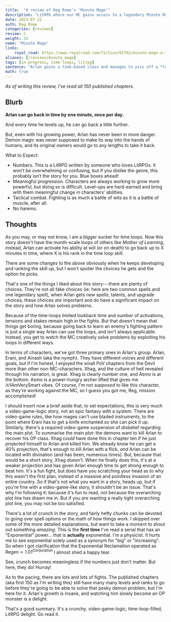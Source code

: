 ```yaml
---
title:  "A review of Reg Rome's 'Minute Mage'"
description: "LitRPG where our MC gains access to a legendary Minute Mage class and can create time loops."
date: 2023-07-22
auth: Reg Rome
categories: [reviews]
review: C
weight: 32
name: "Minute Mage"
links:
    royal_road: https://www.royalroad.com/fiction/61762/minute-mage-a-time-magic-litrpg
aliases: [/reviews/minute_mage]
tags: [in-progress, time-loops, litrpg]
sentence: "Arlan gains a time-based class and manages to piss off a *lot* of demons."
math: true
---
```


*As of writing this review, I've read all 150 published chapters.*

## Blurb

**Arlan can go back in time by one minute, once per day.**

And every time he levels up, he can go back a little further.

But, even with his growing power, Arlan has never been in more danger. Demon magic was never supposed to make its way into the hands of humans, and its original owners would go to any lengths to take it back.

What to Expect:

* Numbers. This is a LitRPG written by someone who loves LitRPGs. It won’t be overwhelming or confusing, but if you dislike the genre, this probably isn’t the story for you. Blue boxes ahead!
* Meaningful progression. Characters are always working to grow more powerful, but doing so is difficult. Level-ups are hard-earned and bring with them meaningful change in characters’ abilities.
* Tactical combat. Fighting is as much a battle of wits as it is a battle of muscle, after all.
* No harems.

## Thoughts

As you may, or may not know, I am a bigger sucker for time loops. Now this story doesn't have the month-scale loops of others like *Mother of Learning*, instead, Arlan can activate his ability at will (or on death) to go back up to X minutes in time, where X is his rank in the time loop skill.

There are some changes to the above obviously when he keeps developing and ranking the skill up, but I won't spoiler the choices he gets and the option he picks.

That's one of the things I liked about this story---there are plenty of choices. They're not all fake choices (ie: here are two common spells and one legendary spell), when Arlan gets new spells, talents, and upgrade choices, these choices *are* important and do have a significant impact on the story and how Arlan solves problems.

Because of the time-loops limited lookback time and number of activations, tensions and stakes remain high in the fights. But that doesn't mean that things get boring, because going back to learn an enemy's fighting pattern is just a single way Arlan can use the loops, and isn't always applicable. Instead, you get to watch the MC creatively solve problems by exploiting his loops in different ways.

In terms of characters, we've got three primary ones in Arlan's group. Arlan, Erani, and Ainash (aka the nymph). They have different voices and different goals, but if I'm honest, I enjoyed the small PoV chapters from the Devil more than other non-MC-characters. Xhag, and the culture of hell revealed through his narration, is great.  Xhag is clearly number one, and Asmo is at the bottom. Asmo is a power-hungry archer lifted that gives me /r/IAmVerySmart vibes. Of course, I'm not *supposed* to like this character, as they're working against the MC, so I guess you got me, Reg, mission accomplished!

I should insert now a brief aside that, to set expectations, this is very much a video-game-logic story, not an epic fantasy with a system. There are video-game rules, like how mages can't use bladed instruments, to the point where Erani has to get a knife enchanted so she can pick it up. Similarly, there's a required video-game suspension of disbelief regarding the main plot. To summarise the main plot: the demons want to kill Arlan to recover his OP class. Xhag *could* have done this in chapter ten if he just projected himself to Arlan and killed him. We already know he can get a 40% projection, that's enough to kill Arlan with a flick, *and* Arlan can be located with divination (and has been, numerous times). But, because that would be a short story, Xhag doesn't. <span class="spoiler">When he finally does this, it's at a weaker projection and has given Arlan enough time to get strong enough to beat him. It's a fun fight, but does have you scratching your head as to why this wasn't the first plan, instead of a massive and pointless invasion of an entire country.</span> So if that's not what you want in a story, heads up, but if you're fine with a video-game-like story, it shouldn't be an issue. That's why I'm following it: because it's fun to read, not because the overarching plot line has drawn me in. But if you *are* wanting a really tight overarching plot line, you may not be too satisfied.

There's a lot of crunch in the story, and fairly hefty chunks can be devoted to going over spell options or the math of how things work. I skipped over some of the more detailed explanations, but want to take a moment to shout out something *amazing*. This is the **first time** I've read a serial that has an "Exponential" power... that is **actually** exponential. I'm a physicist. It hurts me to see exponential solely used as a synonym for "big" or "increasing". So when I got clarification that the Exponential Reclamation operated as $\text{Regen} \propto 1.01^{\text{Conjuration}}$ I almost shed a happy tear.

See, crunch becomes meaningless if the numbers just don't matter. But here, they do! Hurray!

As to the pacing, there are lots and lots of fights. The published chapters (aka first 150 as I'm writing this) still have many many levels and ranks to go before they're going to be able to solve that pesky demon problem, but I'm here for it. Arlan's growth is insane, and watching him slowly become an OP monster is a delight.

That's a good summary. It's a crunchy, video-game-logic, time-loop-filled, LitRPG delight. Go read it.